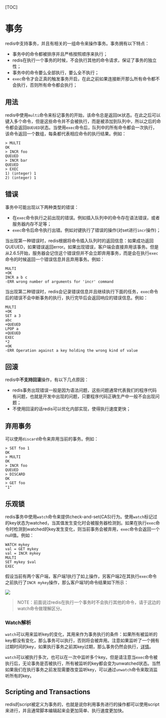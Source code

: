 [TOC]

# 事务

redis中支持事务，并且有相关的一组命令来操作事务。事务拥有以下特点：

- 事务中的命令都被排序并且严格按照顺序来执行；
- redis在执行一个事务的时候，不会执行其他的命令请求，保证了事务的独立性；
- 事务中的命令要么全部执行，要么全不执行；
- `exec`命令才会正真的触发事务开启，在此之前如果连接断开那么所有命令都不会执行，否则所有命令都会执行；



## 用法

redis中使用`multi`命令来标记事务的开始，该命令总是返回`OK`状态。在此之后可以键入多个命令，但是这些命令并不会被执行，而是被添加到队列中，所以之后的命令都会返回`QUEUED`状态。当使用`exec`命令后，队列中的所有命令都会一次执行，该命令返回一个数组，每条都代表相应命令的执行结果。例如：

```
> MULTI
OK
> INCR foo
QUEUED
> INCR bar
QUEUED
> EXEC
1) (integer) 1
2) (integer) 1
```



## 错误

事务中可能出现以下两种类型的错误：

- 在`exec`命令执行之前出现的错误。例如插入队列中的命令存在语法错误，或者服务器内存不足等；
- `exec`命令后命令执行出错。例如对键执行了错误的操作(对set进行`incr`操作)；

当出现第一种错误时，redis根据将命令插入队列时的返回信息：如果成功返回QUEUED，如果错误返回error。如果出现错误，客户端会直接弃用该事务。但是从2.6.5开始，服务器会记住这个错误但并不会立即弃用事务，而是会在执行`exec`命令的时候返回一个错误信息并且弃用事务。例如：

```
MULTI
+OK
INCR a b c
-ERR wrong number of arguments for 'incr' command
```

当出现第二种错误时，redis会记录错误信息并且继续执行下面的任务，`exec`命令后的错误不会中断事务的执行，执行完毕后会返回响应的错误信息。例如：

```
MULTI
+OK
SET a 3
abc
+QUEUED
LPOP a
+QUEUED
EXEC
*2
+OK
-ERR Operation against a key holding the wrong kind of value
```

## 回滚

redis中**不支持回滚**操作，有以下几点原因：

- redis事务出现错误一般是因为语法问题，这些问题通常代表我们的程序代码有问题，也就是开发中出现的问题，只要程序代码正确生产中一般不会出现问题；
- 不使用回滚的话redis可以优化内部实现，使得执行速度更快；



## 弃用事务

可以使用`discard`命令来弃用当前的事务。例如：

```
> SET foo 1
OK
> MULTI
OK
> INCR foo
QUEUED
> DISCARD
OK
> GET foo
"1"
```



## 乐观锁

redis事务中使用`watch`命令来提供check-and-set(CAS)行为。使用`watch`标记过的key状态为watched，当其值发生变化时会被服务器检测到。如果在执行`exec`命令时检测到watched的key发生变化，则当前事务会被弃用，`exec`命令会返回一个null值。例如：

```
WATCH mykey
val = GET mykey
val = INCR mykey
MULTI
SET mykey $val
EXEC
```

假设当前有两个客户端，客户端1执行了如上操作，另客户端2在其执行`exec`命令之前执行了`INCR mykey`操作，那么客户端1的命令结果如下所示：

![](https://github.com/yancongcong1/blog/tree/master/redis/static/images/transactions.png)

> NOTE：前面说过redis在执行一个事务时不会执行其他的命令，请于这边的watch命令做理解区分。

### Watch解析

`watch`可以用来监听key的变化，其用来作为事务执行的条件：如果所有被监听的key都没有变化，那么事务可以执行，否则将会被弃用。注意如果监听了一个拥有过期时间的key，如果执行事务之前其key过期，那么事务仍然会执行，[详情](http://code.google.com/p/redis/issues/detail?id=270)。

`watch`可以被执行多次，也可以在一次中监听多个key。但是请注意当`exec`命令被执行后，无论事务是否被执行，所有被监听的key都会变为unwatched状态。当然如果我们在执行事务之前发现需要改变监听key，可以通过`unwatch`命令来取消监听所有的key。

## Scripting and Transactions

redis的script被定义为事务的，也就是说你利用事务进行的操作都可以使用script来进行，并且通常脚本编辑起来会更加简单、执行速度更加快。